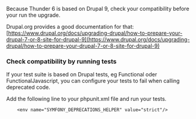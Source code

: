 Because Thunder 6 is based on Drupal 9, check your compatibility before your run the upgrade.

Drupal.org provides a good documentation for that: [https://www.drupal.org/docs/upgrading-drupal/how-to-prepare-your-drupal-7-or-8-site-for-drupal-9](https://www.drupal.org/docs/upgrading-drupal/how-to-prepare-your-drupal-7-or-8-site-for-drupal-9)


### Check compatibility by running tests

If your test suite is based on Drupal tests, eg Functional oder FunctionalJavascript, you can configure your tests to fail
when calling deprecated code.

Add the following line to your phpunit.xml file and run your tests.

```
    <env name="SYMFONY_DEPRECATIONS_HELPER" value="strict"/>
```
